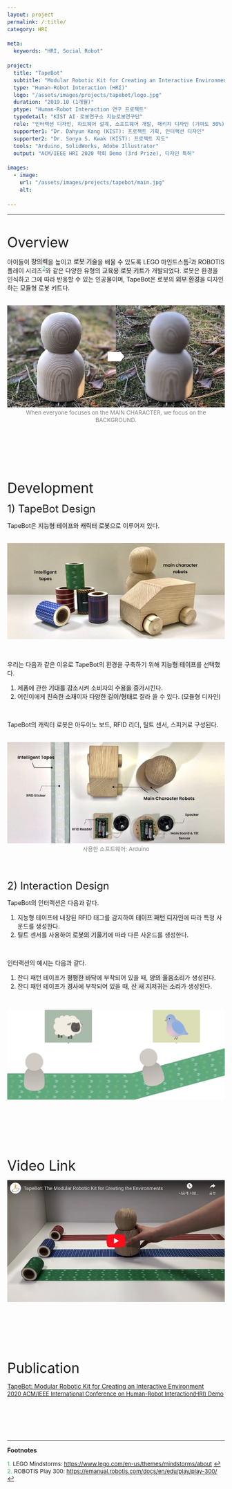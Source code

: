 ```yaml
---
layout: project
permalink: /:title/
category: HRI

meta:
  keywords: "HRI, Social Robot"

project:
  title: "TapeBot"
  subtitle: "Modular Robotic Kit for Creating an Interactive Environment"
  type: "Human-Robot Interaction (HRI)"
  logo: "/assets/images/projects/tapebot/logo.jpg"
  duration: "2019.10 (1개월)"
  ptype: "Human-Robot Interaction 연구 프로젝트"
  typedetail: "KIST AIㆍ로봇연구소 지능로봇연구단"
  role: "인터랙션 디자인, 하드웨어 설계, 소프트웨어 개발, 패키지 디자인 (기여도 30%)"
  supporter1: "Dr. Dahyun Kang (KIST): 프로젝트 기획, 인터랙션 디자인"
  supporter2: "Dr. Sonya S. Kwak (KIST): 프로젝트 지도"
  tools: "Arduino, SolidWorks, Adobe Illustrator"
  output: "ACM/IEEE HRI 2020 학회 Demo (3rd Prize), 디자인 특허"

images:
  - image:
    url: "/assets/images/projects/tapebot/main.jpg"
    alt:

---
```

---
<br>

<font size="6em">Overview</font>
<br>

아이들이 <span style="background-color:#EBEBEB">창의력</span>을 높이고 <span style="background-color:#EBEBEB">로봇 기술</span>을 배울 수 있도록 LEGO 마인드스톰<sup id="F01">[<span style="color:MediumSeaGreen">1</span>](#footnote_1)</sup>과 ROBOTIS 플레이 시리즈<sup id="F02">[<span style="color:MediumSeaGreen">2</span>](#footnote_2)</sup>와 같은 다양한 유형의 <span style="background-color:#EBEBEB">교육용 로봇 키트</span>가 개발되었다. 로봇은 환경을 인식하고 그에 따라 반응할 수 있는 인공물이며, TapeBot은 로봇의 <span style="background-color:#EBEBEB">외부 환경</span>을 디자인하는 모듈형 로봇 키트다.  
<br>

<p align="center">
  <img src="/assets/images/projects/tapebot/de1.png">
  <br>
  <font size="2em" color="gray">When everyone focuses on the MAIN CHARACTER, we focus on the BACKGROUND.</font>
</p>
<br><br><br><br><br><br>

<font size="6em">Development</font>
<br>

<font size="5em">1) TapeBot Design</font>
<br>

TapeBot은 <span style="background-color:#EBEBEB">지능형 테이프</span>와 <span style="background-color:#EBEBEB">캐릭터 로봇</span>으로 이루어져 있다.  
<br>

<p align="center">
  <img src="/assets/images/projects/tapebot/de2.png">
</p>  
<br>

우리는 다음과 같은 이유로 TapeBot의 환경을 구축하기 위해 <span style="background-color:#EBEBEB">지능형 테이프</span>를 선택했다.
01. 제품에 관한 <span style="background-color:#EBEBEB">기대를 감소</span>시켜 소비자의 <span style="background-color:#EBEBEB">수용을 증가</span>시킨다.
02. 어린이에게 <span style="background-color:#EBEBEB">친숙한 소재</span>이자 <span style="background-color:#EBEBEB">다양한 길이/형태</span>로 잘라 쓸 수 있다. (모듈형 디자인)  
<br>

TapeBot의 캐릭터 로봇은 아두이노 보드, RFID 리더, 틸트 센서, 스피커로 구성된다.  
<br>

<p align="center">
  <img src="/assets/images/projects/tapebot/de3.png">
  <br>
  <font size="2em" color="gray">사용한 소프트웨어: Arduino</font>
</p>
<br><br>

<font size="5em">2) Interaction Design</font>
<br>

TapeBot의 인터랙션은 다음과 같다.
01. 지능형 테이프에 내장된 RFID 태그를 감지하여 <span style="background-color:#EBEBEB">테이프 패턴 디자인</span>에 따라 특정 사운드를 생성한다.
02. 틸트 센서를 사용하여 <span style="background-color:#EBEBEB">로봇의 기울기</span>에 따라 다른 사운드를 생성한다.  
<br>

인터랙션의 예시는 다음과 같다.
01. 잔디 패턴 테이프가 <span style="background-color:#EBEBEB">평평한 바닥</span>에 부착되어 있을 때, <span style="background-color:#EBEBEB">양의 울음소리</span>가 생성된다.
02. 잔디 패턴 테이프가 <span style="background-color:#EBEBEB">경사</span>에 부착되어 있을 때, <span style="background-color:#EBEBEB">산 새 지저귀는 소리</span>가 생성된다.  
<br>

<p align="center">
  <img src="/assets/images/projects/tapebot/de4.png">
</p>

<br><br><br><br><br><br>

<font size="6em">Video Link</font>
<br>

<p align="center">
  <a href="https://youtu.be/JyFbIBUp92c">
  <img src="/assets/images/projects/tapebot/video.png">
  </a>
</p>  
<br><br><br><br><br><br>

<font size="6em">Publication</font>
<br>

[<u>TapeBot: Modular Robotic Kit for Creating an Interactive Environment</u> <br> <font size="2em"><u>2020 ACM/IEEE International Conference on Human-Robot Interaction(HRI) Demo</u></font>](https://dl.acm.org/doi/10.1145/3371382.3378200)
<br><br><br><br><br><br>

---

**Footnotes**  

<a name="footnote_1"><font size="2em" color="MediumSeaGreen">1.</font></a> <font size="2em">LEGO Mindstorms: </font>[<font size="2em"><u>https://www.lego.com/en-us/themes/mindstorms/about</u></font>](https://www.lego.com/en-us/themes/mindstorms/about) [↩](#F01)  
<a name="footnote_2"><font size="2em" color="MediumSeaGreen">2.</font></a> <font size="2em">ROBOTIS Play 300: </font>[<font size="2em"><u>https://emanual.robotis.com/docs/en/edu/play/play-300/</u></font>](https://emanual.robotis.com/docs/en/edu/play/play-300/) [↩](#F02)  
<br><br><br>
